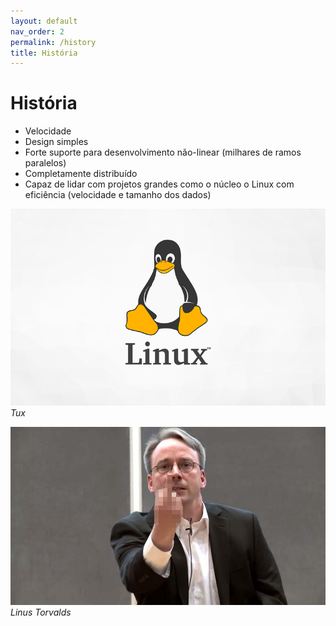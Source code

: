 ```yaml
---
layout: default
nav_order: 2
permalink: /history
title: História
---
```

# História

- Velocidade
- Design simples
- Forte suporte para desenvolvimento não-linear (milhares de ramos paralelos)
- Completamente distribuído
- Capaz de lidar com projetos grandes como o núcleo o Linux com eficiência (velocidade e tamanho dos dados)

![Tux](pages/history/tux.png)
*Tux*

![Linus Torvalds](pages/history/linus-torvalds.jpg)
*Linus Torvalds*
